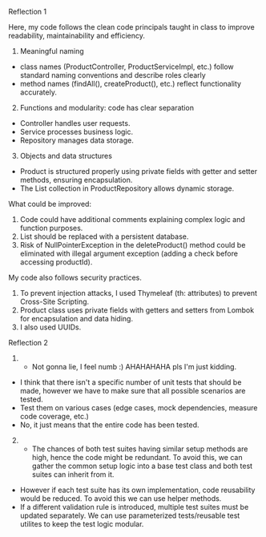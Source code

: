 Reflection 1

Here, my code follows the clean code principals taught in class to improve readability, maintainability and efficiency.

1. Meaningful naming 
- class names (ProductController, ProductServiceImpl, etc.) follow standard naming conventions and describe roles clearly
- method names (findAll(), createProduct(), etc.) reflect functionality accurately.
2. Functions and modularity: code has clear separation 
- Controller handles user requests.
- Service processes business logic.
- Repository manages data storage.
3. Objects and data structures
- Product is structured properly using private fields with getter and setter methods, ensuring encapsulation.
- The List<Product> collection in ProductRepository allows dynamic storage.

What could be improved:
1. Code could have additional comments explaining complex logic and function purposes.
2. List<Product> should be replaced with a persistent database.
3. Risk of NullPointerException in the deleteProduct() method could be eliminated with illegal argument exception (adding a check before accessing productId).

My code also follows security practices.
1. To prevent injection attacks, I used Thymeleaf (th: attributes) to prevent Cross-Site Scripting.
2. Product class uses private fields with getters and setters from Lombok for encapsulation and data hiding.
3. I also used UUIDs.

Reflection 2
1. - Not gonna lie, I feel numb :) AHAHAHAHA pls I'm just kidding.
- I think that there isn't a specific number of unit tests that should be made, however we have to make sure that all possible scenarios are tested.
- Test them on various cases (edge cases, mock dependencies, measure code coverage, etc.)
- No, it just means that the entire code has been tested.

2. - The chances of both test suites having similar setup methods are high, hence the code might be redundant. To avoid this, we can gather the common setup logic into a base test class and both test suites can inherit from it.
- However if each test suite has its own implementation, code reusability would be reduced. To avoid this we can use helper methods.
- If a different validation rule is introduced, multiple test suites must be updated separately. We can use parameterized tests/reusable test utilites to keep the test logic modular.